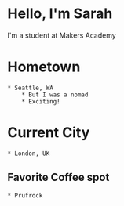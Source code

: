 # Hello, I'm Sarah
I'm a student at Makers Academy

# Hometown
	* Seattle, WA
		* But I was a nomad
		* Exciting!

# Current City
	* London, UK

## Favorite Coffee spot
	* Prufrock